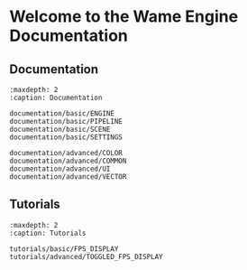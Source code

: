 # Welcome to the Wame Engine Documentation

## Documentation
```{toctree}
:maxdepth: 2
:caption: Documentation

documentation/basic/ENGINE
documentation/basic/PIPELINE
documentation/basic/SCENE
documentation/basic/SETTINGS

documentation/advanced/COLOR
documentation/advanced/COMMON
documentation/advanced/UI
documentation/advanced/VECTOR
```

## Tutorials
```{toctree}
:maxdepth: 2
:caption: Tutorials

tutorials/basic/FPS_DISPLAY
tutorials/advanced/TOGGLED_FPS_DISPLAY
```
